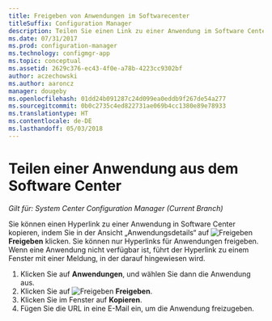 ```yaml
---
title: Freigeben von Anwendungen im Softwarecenter
titleSuffix: Configuration Manager
description: Teilen Sie einen Link zu einer Anwendung im Software Center in System Center Configuration Manager.
ms.date: 07/31/2017
ms.prod: configuration-manager
ms.technology: configmgr-app
ms.topic: conceptual
ms.assetid: 2629c376-ec43-4f0e-a78b-4223cc9302bf
author: aczechowski
ms.author: aaroncz
manager: dougeby
ms.openlocfilehash: 01dd24b091287c24d099ea0eddb9f267de54a277
ms.sourcegitcommit: 0b0c2735c4ed822731ae069b4cc1380e89e78933
ms.translationtype: HT
ms.contentlocale: de-DE
ms.lasthandoff: 05/03/2018
---
```

# <a name="share-an-application-from-software-center"></a>Teilen einer Anwendung aus dem Software Center

*Gilt für: System Center Configuration Manager (Current Branch)* <!-- 1706 -->

Sie können einen Hyperlink zu einer Anwendung in Software Center kopieren, indem Sie in der Ansicht „Anwendungsdetails“ auf ![Freigeben](media/share15.png) **Freigeben** klicken. Sie können nur Hyperlinks für Anwendungen freigeben. Wenn eine Anwendung nicht verfügbar ist, führt der Hyperlink zu einem Fenster mit einer Meldung, in der darauf hingewiesen wird.

1. Klicken Sie auf **Anwendungen**, und wählen Sie dann die Anwendung aus.
2. Klicken Sie auf ![Freigeben](media/share15.png) **Freigeben**.
3. Klicken Sie im Fenster auf **Kopieren**.
4. Fügen Sie die URL in eine E-Mail ein, um die Anwendung freizugeben.